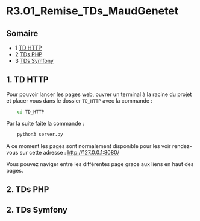 # R3.01_Remise_TDs_MaudGenetet

## Somaire

* 1 [TD HTTP](#1)
* 2 [TDs PHP](#2)
* 3 [TDs Symfony](#3)

<h2 id='1'>1. TD HTTP</h2>

Pour pouvoir lancer les pages web, ouvrer un terminal à la racine du projet et placer vous dans le dossier ```TD_HTTP``` avec la commande :

```bash
    cd TD_HTTP
```

Par la suite faite la commande :

```bash
    python3 server.py
```

A ce moment les pages sont normalement disponible pour les voir rendez-vous sur cette adresse : http://127.0.0.1:8080/

Vous pouvez naviger entre les différentes page grace aux liens en haut des pages.

<h2 id='2'>2. TDs PHP</h2>

<h2 id='3'>2. TDs Symfony</h2>